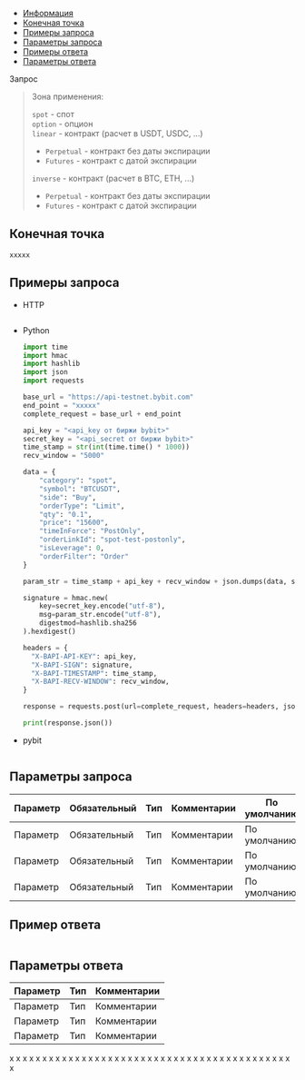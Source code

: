 - [Информация](#информация)
- [Конечная точка](#конечная-точка)
- [Примеры запроса](#примеры-запроса)
- [Параметры запроса](#параметры-запроса)
- [Примеры ответа](#примеры-ответа)
- [Параметры ответа](#параметры-ответа)

<a id="информация"></a>

Запрос

>Зона применения:  
>
>`spot` - спот  
>`option` - опцион  
>`linear` - контракт (расчет в USDT, USDC, ...)
>
> - `Perpetual` - контракт без даты экспирации
> - `Futures` - контракт с датой экспирации
>
>`inverse` - контракт (расчет в BTC, ETH, ...)
>
> - `Perpetual` - контракт без даты экспирации
> - `Futures` - контракт с датой экспирации

<a id="конечная-точка"></a>

## Конечная точка

`xxxxx`

<a id="примеры-запроса"></a>

## Примеры запроса

- HTTP

  ```http
  
  ```

- Python

  ```python
  import time
  import hmac
  import hashlib
  import json
  import requests

  base_url = "https://api-testnet.bybit.com"
  end_point = "xxxxx"
  complete_request = base_url + end_point

  api_key = "<api_key от биржи bybit>"
  secret_key = "<api_secret от биржи bybit>"
  time_stamp = str(int(time.time() * 1000))
  recv_window = "5000"

  data = {
      "category": "spot",
      "symbol": "BTCUSDT",
      "side": "Buy",
      "orderType": "Limit",
      "qty": "0.1",
      "price": "15600",
      "timeInForce": "PostOnly",
      "orderLinkId": "spot-test-postonly",
      "isLeverage": 0,
      "orderFilter": "Order"
  }

  param_str = time_stamp + api_key + recv_window + json.dumps(data, separators=(',', ':'))
  
  signature = hmac.new(
      key=secret_key.encode("utf-8"),
      msg=param_str.encode("utf-8"),
      digestmod=hashlib.sha256
  ).hexdigest()
  
  headers = {
    "X-BAPI-API-KEY": api_key,
    "X-BAPI-SIGN": signature,
    "X-BAPI-TIMESTAMP": time_stamp,
    "X-BAPI-RECV-WINDOW": recv_window,
  }

  response = requests.post(url=complete_request, headers=headers, json=data, timeout=10)

  print(response.json())
  ```

- pybit

  ```python
  
  ```

<a id="параметры-запроса"></a>

## Параметры запроса

|Параметр  	                  |Обязательный	 |Тип  	  |Комментарии       |По умолчанию|
|-----------------------------|--------------|--------|------------------|------------|
|Параметр                     |Обязательный  |Тип     |Комментарии       |По умолчанию|
|Параметр                     |Обязательный  |Тип     |Комментарии       |По умолчанию|
|Параметр                     |Обязательный  |Тип     |Комментарии       |По умолчанию|

<a id="примеры-ответа"></a>

## Пример ответа

```json

```

<a id="параметры-ответа"></a>

## Параметры ответа

|Параметр  |Тип       |Комментарии                                             |
|----------|----------|--------------------------------------------------------|
|Параметр   |Тип      |Комментарии                                             |
|Параметр   |Тип      |Комментарии                                             |
|Параметр   |Тип      |Комментарии                                             |

x x x x x x x x x x x x x x x x x x x x x x x x x x x x x x x x x x x x x x x x x x x x<br>
